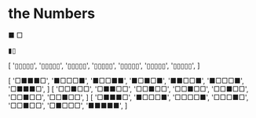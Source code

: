 # the Numbers

■
□

▮▯

[
  '▯▯▯▯▯',
  '▯▯▯▯▯',
  '▯▯▯▯▯',
  '▯▯▯▯▯',
  '▯▯▯▯▯',
  '▯▯▯▯▯',
  '▯▯▯▯▯',
]

[
  '□■■■□',
  '■□□□■',
  '■□□■■',
  '■□■□■',
  '■■□□■',
  '■□□□■',
  '□■■■□',
]
[
  '□□■□□',
  '□■■□□',
  '□□■□□',
  '□□■□□',
  '□□■□□',
  '□□■□□',
  '□□■□□',
]
[
  '□■■■□',
  '■□□□■',
  '□□□□■',
  '□□□■□',
  '□□■□□',
  '□■□□□',
  '■■■■■',
]
